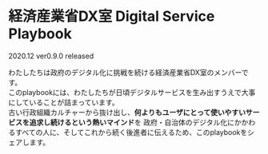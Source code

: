 # 経済産業省DX室 Digital Service Playbook
2020.12 ver0.9.0 released


わたしたちは政府のデジタル化に挑戦を続ける経済産業省DX室のメンバーです。  
このplaybookには、わたしたちが日頃デジタルサービスを生み出すうえで大事にしていることが詰まっています。  
古い行政組織カルチャーから抜け出し、**何よりもユーザにとって使いやすいサービスを追求し続けるという熱いマインド**を
政府・自治体のデジタル化にかかわるすべての人に、そしてこれから続く後進者に伝えるため、このplaybookをシェアします。
